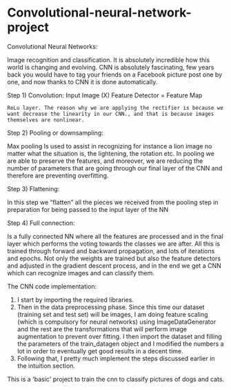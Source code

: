 # Convolutional-neural-network-project

Convolutional Neural Networks:

Image recognition and classification. It is absolutely incredible how this world is changing and evolving. CNN is absolutely fascinating, few years back you would have to tag your friends on a Facebook picture post one by one, and now thanks to CNN it is done automatically.

Step 1) Convolution:
	Input Image (X) Feature Detector  = Feature Map

	ReLu layer. The reason why we are applying the rectifier is because we want decrease the linearity in our CNN., and that is because images themselves are nonlinear.

Step 2) Pooling or downsampling:

Max pooling Is used to assist in recognizing for instance a lion image no matter what the situation is, the lightening, the rotation etc. In pooling we are able to preserve the features, and moreover, we are reducing the number of parameters that are going through our final layer of the CNN and therefore are preventing overfitting.

Step 3) Flattening:

In this step we “flatten” all the pieces we received from the pooling step in preparation for being passed to the input layer of the NN

Step 4) Full connection:

Is a fully connected NN where all the features are processed and in the final layer which performs the voting towards the classes we are after. All this is trained through forward and backward propagation, and lots of iterations and epochs. Not only the weights are trained but also the feature detectors and adjusted in the gradient descent process, and in the end we get a CNN which can recognize images and can classify them.



The CNN code implementation:

1)	I start by importing the required libraries.
2)	Then in the data preprocessing phase. Since this time our dataset (training set and test set) will be images, I am doing feature scaling (which is compulsory for neural networks) using ImageDataGenerator and the rest are the transformations that will perform image augmentation to prevent over fitting. I then import the dataset and filling the parameters of the train_datagen object and I modified the numbers a lot in order to eventually get good results in a decent time.
3)	Following that, I pretty much implement the steps discussed earlier in the intuition section.





This is a 'basic' project to train the cnn to classify pictures of dogs and cats.

